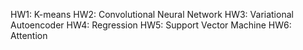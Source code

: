 HW1: K-means
HW2: Convolutional Neural Network
HW3: Variational Autoencoder
HW4: Regression
HW5: Support Vector Machine
HW6: Attention
